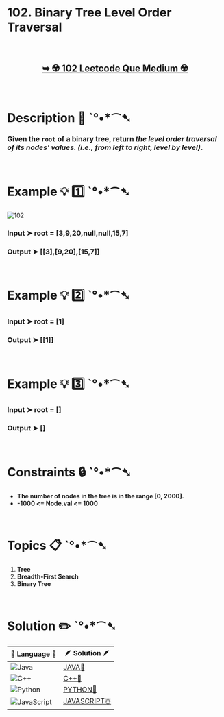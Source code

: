 # 102. Binary Tree Level Order Traversal

</br>

<h2 align="center"> 

<a href="https://leetcode.com/problems/binary-tree-level-order-traversal/description/"><strong>➥ ☢️ 102 Leetcode Que Medium ☢️ </strong></a> 
</h2>

</br>

# Description 📜 ˋ°•*⁀➷

### Given the `root` of a binary tree, return *the level order traversal of its nodes' values. (i.e., from left to right, level by level)*.


</br>

# Example 💡 1️⃣ ˋ°•*⁀➷

![102](https://github.com/Prakhar-002/Prakhar-002/assets/136890202/2da3b635-1962-437b-9d8e-e952d80f9486)

  ### Input  ➤ root = [3,9,20,null,null,15,7]

  ### Output  ➤ [[3],[9,20],[15,7]]

</br>

# Example 💡 2️⃣ ˋ°•*⁀➷

  ### Input ➤ root = [1]

  ### Output ➤ [[1]]


</br>

# Example 💡 3️⃣ ˋ°•*⁀➷

  ### Input ➤ root = []

  ### Output  ➤ []

</br>

# Constraints 🔒 ˋ°•*⁀➷

- **The number of nodes in the tree is in the range [0, 2000].**
- **-1000 <= Node.val <= 1000**

</br>

# Topics 📋 ˋ°•*⁀➷

1. **Tree**
2. **Breadth-First Search**
3. **Binary Tree**


</br>

# Solution ✏️ ˋ°•*⁀➷

| 📒 Language 📒  | 🪶 Solution 🪶 |
| ------------- | ------------- |
|  ![Java](https://img.shields.io/badge/java-%23ED8B00.svg?style=for-the-badge&logo=openjdk&logoColor=white)  | [JAVA🍁](https://github.com/Prakhar-002/LEETCODE/blob/main/%F0%9F%8E%AD%20LEVEL%20wise%20que%20with%20solution%20%F0%9F%8E%AF/%E2%98%A2%EF%B8%8F%20Medium%20102.%20Binary%20Tree%20Level%20Order%20Traversal%20%E2%98%83%EF%B8%8F%20%F0%9F%8D%81%20%F0%9F%8D%B0%20%F0%9F%8E%B2/%F0%9F%8D%81JAVA_102_BinaryTreeLevelOrderTraversa.java) |
|  ![C++](https://img.shields.io/badge/c++-%2300599C.svg?style=for-the-badge&logo=c%2B%2B&logoColor=white)  | [C++🎲](https://github.com/Prakhar-002/LEETCODE/blob/main/%F0%9F%8E%AD%20LEVEL%20wise%20que%20with%20solution%20%F0%9F%8E%AF/%E2%98%A2%EF%B8%8F%20Medium%20102.%20Binary%20Tree%20Level%20Order%20Traversal%20%E2%98%83%EF%B8%8F%20%F0%9F%8D%81%20%F0%9F%8D%B0%20%F0%9F%8E%B2/%F0%9F%8E%B2CPP_102_BinaryTreeLevelOrderTraversa.cpp)  |
|  ![Python](https://img.shields.io/badge/python-3670A0?style=for-the-badge&logo=python&logoColor=ffdd54)    | [PYTHON🍰](https://github.com/Prakhar-002/LEETCODE/blob/main/%F0%9F%8E%AD%20LEVEL%20wise%20que%20with%20solution%20%F0%9F%8E%AF/%E2%98%A2%EF%B8%8F%20Medium%20102.%20Binary%20Tree%20Level%20Order%20Traversal%20%E2%98%83%EF%B8%8F%20%F0%9F%8D%81%20%F0%9F%8D%B0%20%F0%9F%8E%B2/%F0%9F%8D%B0PYTHON_102_BinaryTreeLevelOrderTraversa.py) |
| ![JavaScript](https://img.shields.io/badge/javascript-%23323330.svg?style=for-the-badge&logo=javascript&logoColor=%23F7DF1E)   | [JAVASCRIPT☃️](https://github.com/Prakhar-002/LEETCODE/blob/main/%F0%9F%8E%AD%20LEVEL%20wise%20que%20with%20solution%20%F0%9F%8E%AF/%E2%98%A2%EF%B8%8F%20Medium%20102.%20Binary%20Tree%20Level%20Order%20Traversal%20%E2%98%83%EF%B8%8F%20%F0%9F%8D%81%20%F0%9F%8D%B0%20%F0%9F%8E%B2/%E2%98%83%EF%B8%8FJAVASCRIPT_102_BinaryTreeLevelOrderTraversal.js) |

